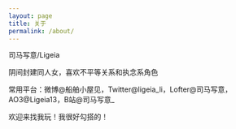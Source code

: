 ```yaml
---
layout: page
title: 关于
permalink: /about/
---
```


司马写意/Ligeia

阴间封建同人女，喜欢不平等关系和执念系角色

常用平台：微博@船舶小屋见，Twitter@ligeia_li，Lofter@司马写意，AO3@Ligeia13，B站@司马写意_

欢迎来找我玩！我很好勾搭的！
